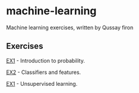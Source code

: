 # machine-learning

Machine learning exercises, written by Qussay firon

## Exercises

[EX1](EX1) - Introduction to probability.

[EX2](EX2) - Classifiers and features.

[EX1](EX1) - Unsupervised learning.

